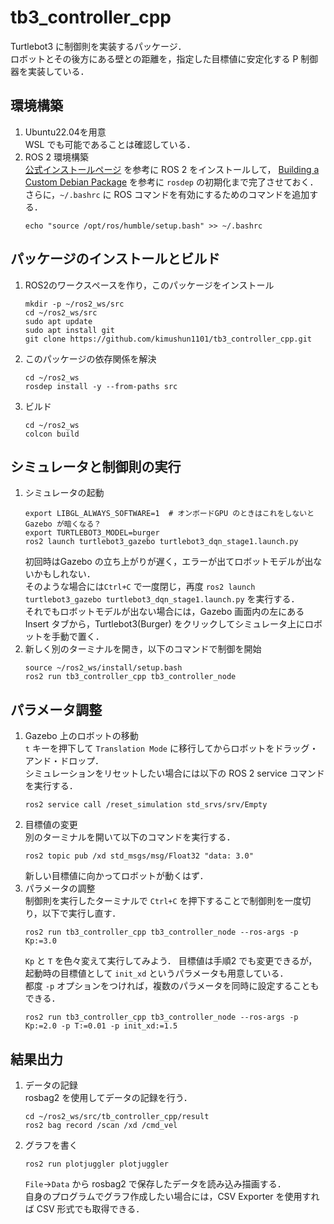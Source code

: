 # tb3_controller_cpp

Turtlebot3 に制御則を実装するパッケージ．  
ロボットとその後方にある壁との距離を，指定した目標値に安定化する P 制御器を実装している．

## 環境構築

1. Ubuntu22.04を用意  
   WSL でも可能であることは確認している．
2. ROS 2 環境構築  
   [公式インストールページ](https://docs.ros.org/en/humble/Installation/Ubuntu-Install-Debians.html) を参考に ROS 2 をインストールして，
   [Building a Custom Debian Package](https://docs.ros.org/en/humble/How-To-Guides/Building-a-Custom-Debian-Package.html) を参考に `rosdep` の初期化まで完了させておく．  
   さらに，`~/.bashrc` に ROS コマンドを有効にするためのコマンドを追加する．
   ```
   echo "source /opt/ros/humble/setup.bash" >> ~/.bashrc
   ```

## パッケージのインストールとビルド

1. ROS2のワークスペースを作り，このパッケージをインストール
   ```
   mkdir -p ~/ros2_ws/src
   cd ~/ros2_ws/src
   sudo apt update
   sudo apt install git
   git clone https://github.com/kimushun1101/tb3_controller_cpp.git
   ```
2. このパッケージの依存関係を解決
   ```
   cd ~/ros2_ws
   rosdep install -y --from-paths src
   ```
3. ビルド
   ```
   cd ~/ros2_ws
   colcon build
   ```

## シミュレータと制御則の実行

1. シミュレータの起動
   ```
   export LIBGL_ALWAYS_SOFTWARE=1  # オンボードGPU のときはこれをしないとGazebo が暗くなる？
   export TURTLEBOT3_MODEL=burger
   ros2 launch turtlebot3_gazebo turtlebot3_dqn_stage1.launch.py
   ```
   初回時はGazebo の立ち上がりが遅く，エラーが出てロボットモデルが出ないかもしれない．  
   そのような場合には`Ctrl+C` で一度閉じ，再度
   `ros2 launch turtlebot3_gazebo turtlebot3_dqn_stage1.launch.py`
   を実行する．  
   それでもロボットモデルが出ない場合には，Gazebo 画面内の左にあるInsert タブから，Turtlebot3(Burger) をクリックしてシミュレータ上にロボットを手動で置く．
2. 新しく別のターミナルを開き，以下のコマンドで制御を開始
    ```
   source ~/ros2_ws/install/setup.bash
   ros2 run tb3_controller_cpp tb3_controller_node
   ```

## パラメータ調整

1. Gazebo 上のロボットの移動  
   `t` キーを押下して `Translation Mode` に移行してからロボットをドラッグ・アンド・ドロップ．  
   シミュレーションをリセットしたい場合には以下の ROS 2 service コマンドを実行する．
   ```
   ros2 service call /reset_simulation std_srvs/srv/Empty
   ```
2. 目標値の変更  
   別のターミナルを開いて以下のコマンドを実行する．
   ```
   ros2 topic pub /xd std_msgs/msg/Float32 "data: 3.0"
   ```
   新しい目標値に向かってロボットが動くはず．
3. パラメータの調整  
   制御則を実行したターミナルで `Ctrl+C` を押下することで制御則を一度切り，以下で実行し直す．
   ```
   ros2 run tb3_controller_cpp tb3_controller_node --ros-args -p Kp:=3.0
   ```
   `Kp` と `T` を色々変えて実行してみよう．
   目標値は手順2 でも変更できるが，起動時の目標値として `init_xd` というパラメータも用意している．  
   都度 `-p` オプションをつければ，複数のパラメータを同時に設定することもできる．
   ```
   ros2 run tb3_controller_cpp tb3_controller_node --ros-args -p Kp:=2.0 -p T:=0.01 -p init_xd:=1.5
   ```

## 結果出力

1. データの記録  
   rosbag2 を使用してデータの記録を行う．
   ```
   cd ~/ros2_ws/src/tb_controller_cpp/result
   ros2 bag record /scan /xd /cmd_vel
   ```
2. グラフを書く
   ```
   ros2 run plotjuggler plotjuggler
   ```
   `File`→`Data` から rosbag2 で保存したデータを読み込み描画する．  
   自身のプログラムでグラフ作成したい場合には，CSV Exporter を使用すれば CSV 形式でも取得できる．

